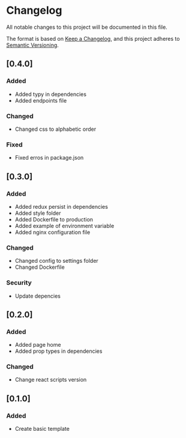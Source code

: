 # Changelog
All notable changes to this project will be documented in this file.

The format is based on [Keep a Changelog](https://keepachangelog.com/en/1.0.0/),
and this project adheres to [Semantic Versioning](https://semver.org/spec/v2.0.0.html).
## [0.4.0]
### Added
- Added typy in dependencies
- Added endpoints file

### Changed
- Changed css to alphabetic order

### Fixed
- Fixed erros in package.json

## [0.3.0]
### Added
- Added redux persist in dependencies
- Added style folder
- Added Dockerfile to production
- Added example of environment variable
- Added nginx configuration file

### Changed
- Changed config to settings folder
- Changed Dockerfile

### Security
- Update depencies

## [0.2.0]
### Added
- Added page home
- Added prop types in dependencies

### Changed
- Change react scripts version

## [0.1.0]
### Added
- Create basic template
